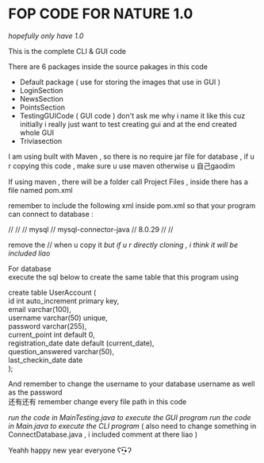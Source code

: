 # FOP CODE FOR NATURE 1.0
*hopefully only have 1.0*

This is the complete CLI & GUI code 

There are 6 packages inside the source pakages in this code 
- Default package ( use for storing the images that use in GUI )
- LoginSection
- NewsSection
- PointsSection
- TestingGUICode ( GUI code ) don't ask me why i name it like this cuz initially i really just want to test creating gui and at the end created whole GUI
- Triviasection  

I am using built with Maven , so there is no require jar file for database , if u r copying this code , make sure u use maven otherwise u 自己gaodim  
  
If using maven , there will be a folder call Project Files , inside there has a file named pom.xml  
  
remember to include the following xml inside pom.xml so that your program can connect to database :  
  
   // <dependencies>
      //  <dependency>
        	// <groupId>mysql</groupId>
        	// <artifactId>mysql-connector-java</artifactId>
        	// <version>8.0.29</version> 
    	// </dependency>
   // </dependencies>  
  
remove the // when u copy it
*but if u r directly cloning , i think it will be included liao*  
  
For database  
execute the sql below to create the same table that this program using    
  
create table UserAccount (  
	id int auto_increment primary key,  
    	email varchar(100),  
    	username varchar(50) unique,  
    	password varchar(255),  
    	current_point int default 0,  
    	registration_date date default (current_date),  
	question_answered varchar(50),  
	last_checkin_date date  
);   
   
And remember to change the username to your database username as well as the password  
还有还有 remember change every file path in this code   
  
*run the code in MainTesting.java to execute the GUI program*
*run the code in Main.java to execute the CLI program* ( also need to change something in ConnectDatabase.java , i included comment at there liao )  
  
Yeahh happy new year everyone ʕ•̫͡•ʔ

